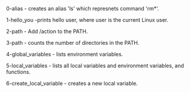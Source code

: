 0-alias - creates an alias 'ls' which represnets command 'rm*'.

1-hello_you -prints hello user, where user is the current Linux user.

2-path - Add /action to the PATH.

3-path - counts the number of directories in the PATH.

4-global_variables - lists environment variables.

5-local_variables - lists all local variables and environment variables, and functions.

6-create_local_variable - creates a new local variable.

 
